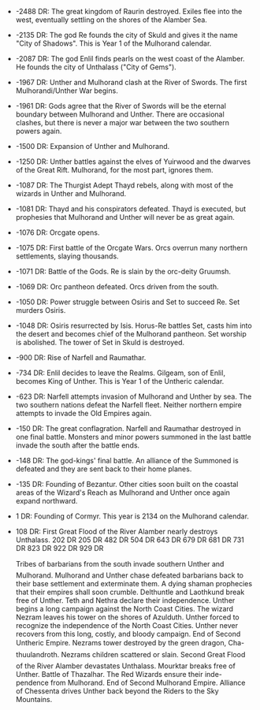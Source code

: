 - -2488 DR: The great kingdom of Raurin destroyed. Exiles flee into the west, eventually settling on the shores of the Alamber Sea.
- -2135 DR: The god Re founds the city of Skuld and gives it the name "City of Shadows". This is Year 1 of the Mulhorand calendar.
- -2087 DR: The god Enlil finds pearls on the west coast of the Alamber. He founds the city of Unthalass ("City of Gems").
- -1967 DR: Unther and Mulhorand clash at the River of Swords. The first Mulhorandi/Unther War begins.
- -1961 DR: Gods agree that the River of Swords will be the eternal boundary between Mulhorand and Unther. There are occasional clashes, but there is never a major war between the two southern powers again.
- -1500 DR: Expansion of Unther and Mulhorand.
- -1250 DR: Unther battles against the elves of Yuirwood and the dwarves of the Great Rift. Mulhorand, for the most part, ignores them.
- -1087 DR: The Thurgist Adept Thayd rebels, along with most of the wizards in Unther and Mulhorand.
- -1081 DR: Thayd and his conspirators defeated. Thayd is executed, but prophesies that Mulhorand and Unther will never be as great again.
- -1076 DR: Orcgate opens.
- -1075 DR: First battle of the Orcgate Wars. Orcs overrun many northern settlements, slaying thousands.
- -1071 DR: Battle of the Gods. Re is slain by the orc-deity Gruumsh.
- -1069 DR: Orc pantheon defeated. Orcs driven from the south.
- -1050 DR: Power struggle between Osiris and Set to succeed Re. Set murders Osiris.
- -1048 DR: Osiris resurrected by Isis. Horus-Re battles Set, casts him into the desert and becomes chief of the Mulhorand pantheon. Set worship is abolished. The tower of Set in Skuld is destroyed.
- -900 DR: Rise of Narfell and Raumathar.
- -734 DR: Enlil decides to leave the Realms. Gilgeam, son of Enlil, becomes King of Unther. This is Year 1 of the Untheric calendar.
- -623 DR: Narfell attempts invasion of Mulhorand and Unther by sea. The two southern nations defeat the Narfell fleet. Neither northern empire attempts to invade the Old Empires again.
- -150 DR: The great conflagration. Narfell and Raumathar destroyed in one final battle. Monsters and minor powers summoned in the last battle invade the south after the battle ends.
- -148 DR: The god-kings' final battle. An alliance of the Summoned is defeated and they are sent back to their home planes.
- -135 DR: Founding of Bezantur. Other cities soon built on the coastal areas of the Wizard's Reach as Mulhorand and Unther once again expand northward.
- 1 DR: Founding of Cormyr. This year is 2134 on the Mulhorand calendar.
- 108 DR: First Great Flood of the River Alamber nearly destroys Unthalass.
  202 DR
  205 DR
  482 DR
  504 DR
  643 DR
  679 DR
  681 DR
  731 DR
  823 DR
  922 DR
  929 DR
  
  
  Tribes of barbarians from
  the south invade southern
  Unther and Mulhorand.
  Mulhorand and Unther
  chase defeated barbarians
  back to their base settlement
  and exterminate them. A
  dying shaman prophecies
  that their empires shall soon
  crumble.
  Delthuntle and Laothkund
  break free of Unther.
  Teth and Nethra declare their
  independence. Unther begins
  a long campaign against the
  North Coast Cities.
  The wizard Nezram leaves
  his tower on the shores of
  Azulduth.
  Unther forced to recognize
  the independence of the
  North Coast Cities. Unther
  never recovers from this
  long, costly, and bloody
  campaign. End of Second
  Untheric Empire.
  Nezrams tower destroyed
  by the green dragon, Cha-
  thuulandroth. Nezrams
  children scattered or slain.
  Second Great Flood of the
  River Alamber devastates
  Unthalass.
  Mourktar breaks free of
  Unther.
  Battle of Thazalhar. The Red
  Wizards ensure their inde-
  pendence from Mulhorand.
  End of Second Mulhorand
  Empire.
  Alliance of Chessenta drives
  Unther back beyond the
  Riders to the Sky Mountains.